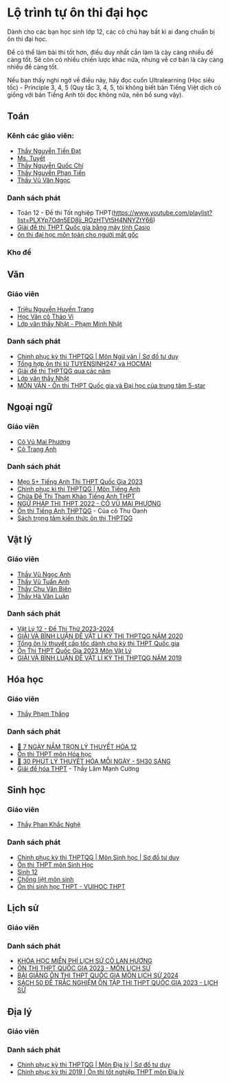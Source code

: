 # Lộ trình tự ôn thi đại học

Dành cho các bạn học sinh lớp 12, các cô chú hay bất kì ai đang chuẩn bị ôn thi đại học.

Để có thể làm bài thi tốt hơn, điều duy nhất cần làm là cày càng nhiều đề càng tốt. Sẽ còn có nhiều chiến lược khác nữa, nhưng về cơ bản là cày càng nhiều đề càng tốt. 

Nếu bạn thấy nghi ngờ về điều này, hãy đọc cuốn Ultralearning (Học siêu tốc) - Principle 3, 4, 5 (Quy tắc 3, 4, 5, tôi không biết bản Tiếng Việt dịch có giống với bản Tiếng Anh tôi đọc không nữa, nên bổ sung vậy).



## Toán
### Kênh các giáo viên:
- [Thầy Nguyễn Tiến Đạt](https://www.youtube.com/channel/UCTsP67iWrn3-5Sk7HnEE5Qg)
- [Ms. Tuyết](https://www.youtube.com/channel/UC4FJxYa0ZGs6pf54gKOK1rw)
- [Thầy Nguyễn Quốc Chí](https://www.youtube.com/channel/UC7ambC6lu_T-P7SMnAXGJ0g)
- [Thầy Nguyễn Phan Tiến](https://www.youtube.com/channel/UCvmzx1WEg0fXjO62euS53sQ)
- [Thầy Vũ Văn Ngọc](https://www.youtube.com/channel/UCmhRXP_faZgBCoykySeWfxQ)

### Danh sách phát
- Toán 12 - Đề thi Tốt nghiệp THPT(https://www.youtube.com/playlist?list=PLXYp7Odn5ED8jj_ROzHTVt5H4NNYZtY66)
- [Giải đề thi THPT Quốc gia bằng máy tính Casio](https://www.youtube.com/playlist?list=PLeG4Zq1DsiQtTjs2F2dHOCZ53Oi6RZkMo)
- [ôn thi đại học môn toán cho người mất gốc](https://www.youtube.com/playlist?list=PL3yjsAgvkjdTKhZeY28y8yjq40E0RaGr1)

### Kho đề

## Văn

### Giáo viên
- [Triệu Nguyễn Huyền Trang](https://www.youtube.com/channel/UCZMqzY0lNdZbxN1Zs2Z2AQQ)
- [Học Văn cô Thảo Vi
](https://www.youtube.com/channel/UCHBDToHnKXqHkRWQFWab5hQ)
- [Lớp văn thầy Nhật - Phạm Minh Nhật](https://www.youtube.com/channel/UCWocbHQKwi5vK5BTTEfps1A)

### Danh sách phát

- [Chinh phục kỳ thi THPTQG | Môn Ngữ văn | Sơ đồ tư duy](https://www.youtube.com/playlist?list=PLmQ5jM-TsmbzTLh2ucLb9F5_vmewVKfKf)
- [Tổng hợp ôn thi từ TUYENSINH247 và HOCMAI](https://www.youtube.com/playlist?list=PLnTF6FQ_rCaxSw-HVH91UrlKkxjiPjZMP)
- [Giải đề thi THPTQG qua các năm](https://www.youtube.com/playlist?list=PLKvMFrXS4WklSXFC0lbGVBK1RKO_SFhQG)
- [Lớp văn thầy Nhật](https://youtube.com/playlist?list=PLCgf7--jN4P-5pVynSX2hVjP5wtt7GmLZ)
- [MÔN VĂN - Ôn thi THPT Quốc gia và Đại học của trung tâm 5-star](https://youtube.com/playlist?list=PL8-HsLszKZd85WU9RztZDJFQ-W6ik6FOD)
## Ngoại ngữ

### Giáo viên
- [Cô Vũ Mai Phương](https://www.youtube.com/channel/UC747JODOhQNNjDh2ol3qs_Q)
- [Cô Trang Anh](https://www.youtube.com/channel/UCnWb4Mzjwn3IX4vDj8osuHA)

### Danh sách phát
- [Mẹo 5+ Tiếng Anh Thi THPT Quốc Gia 2023](https://www.youtube.com/playlist?list=PLQ5ipwnpG-b4_spxd8g5myrn5f9TPYZiM)
- [Chinh phục kì thi THPTQG | Môn Tiếng Anh](https://www.youtube.com/playlist?list=PLmQ5jM-Tsmbx5PdzU6l6kTdzdso4-8wjM)
- [Chữa Đề Thi Tham Khảo Tiếng Anh THPT](https://www.youtube.com/playlist?list=PLQ5ipwnpG-b5no2s9TA7lfc8UINAeYGv-)
- [NGỮ PHÁP THI THPT 2022 - CÔ VŨ MAI PHƯƠNG](https://www.youtube.com/playlist?list=PL6PCHUZXXoqNEICiHjtA9lScFfUEu7NNJ)
- [Ôn thi Tiếng Anh THPTQG](https://www.youtube.com/playlist?list=PLZKgXULUIVkB8WZ3MMeNoe-WU2VwgZdSS) - Của cô Thu Oanh
- [Sách trọng tâm kiến thức ôn thi THPTQG](https://www.youtube.com/playlist?list=PLTIN9ZQ6T01qirQFR4ZIFhSMsG0r-9rG1)


## Vật lý

### Giáo viên
- [Thầy Vũ Ngọc Anh](https://www.youtube.com/channel/UCP98Gj2fYErscrQy56hX1ig)
- [Thầy Vũ Tuấn Anh](https://www.youtube.com/channel/UC2prfDQAHLCcU7fQk83TyQQ)
- [Thầy Chu Văn Biên](https://www.youtube.com/channel/UCsH8c3W_BehVM-ghT-zARnw)
- [Thầy Hà Văn Luận](https://www.youtube.com/channel/UCnzvj5cP3-qGuawxmek6k4g)

### Danh sách phát
- [Vật Lý 12 - Đề Thi Thử 2023-2024](https://www.youtube.com/playlist?list=PLVqJ79sAUMOMFgsHO3pcStxqF7RChp3Ak)
- [GIẢI VÀ BÌNH LUẬN ĐỀ VẬT LÍ KỲ THI THPTQG NĂM 2020](https://www.youtube.com/playlist?list=PLjFX3qaKSs1aKJz-IsU36c1Ryf73d0JAc)
- [Tổng ôn lý thuyết cấp tốc dành cho kỳ thi THPT Quốc gia](https://www.youtube.com/playlist?list=PLh6uL8bZ7pmKYkRqyqWM2TVnnGOD1-qBu)
- [Ôn Thi THPT Quốc Gia 2023 Môn Vật Lý](https://www.youtube.com/playlist?list=PLV86cehuEisQPoWnTPn_PsLqdkdkSxVFO)
- [GIẢI VÀ BÌNH LUẬN ĐỀ VẬT LÍ KỲ THI THPTQG NĂM 2019](https://www.youtube.com/playlist?list=PLjFX3qaKSs1bMqE4BtJl3texhVhvl-AV6)


## Hóa học

### Giáo viên
- [Thầy Phạm Thắng](https://www.youtube.com/channel/UCAddta3aiDh6u9B4xCh3w7g)

### Danh sách phát
- [🔰 7 NGÀY NẮM TRỌN LÝ THUYẾT HÓA 12](https://www.youtube.com/playlist?list=PL-V40RMvWEDHUBMR5yleLmktBQi01XY4m)
- [Ôn thi THPT môn Hóa học](https://www.youtube.com/playlist?list=PLWvmZvmFl5T7fupvISOtECU1_FMqpDUn5)
- [🔰 30 PHÚT LÝ THUYẾT HÓA MỖI NGÀY - 5H30 SÁNG](https://www.youtube.com/playlist?list=PL-V40RMvWEDHxnlasenV5R_RwceRSNI71)
- [Giải đề hóa THPT](https://youtube.com/playlist?list=PLyh5G-xzIxH3v2qV7tOlcSEhjIxq0IZVE) - Thầy Lâm Mạnh Cường

## Sinh học

### Giáo viên
- [Thầy Phan Khắc Nghệ]()
### Danh sách phát
- [Chinh phục kỳ thi THPTQG | Môn Sinh học | Sơ đồ tư duy](https://www.youtube.com/playlist?list=PLmQ5jM-TsmbxmBwot1mNDTlLfTcnWCQIh)
- [Ôn thi THPT môn Sinh Học](https://www.youtube.com/playlist?list=PLWvmZvmFl5T6Mpmg5EXlxcLbOF0837By7)
- [Sinh 12](https://www.youtube.com/playlist?list=PLrMDqY32t8ID2PmXKihWYkt8TBBxH3xdA)
- [Chống liệt môn sinh](https://www.youtube.com/playlist?list=PLuRfCNhyvhjOybtODmmDBsO2azX75KCY3)
- [Ôn thi sinh học THPT - 
VUIHOC THPT](https://www.youtube.com/playlist?list=PLSscus4PK7Intajgn9hE4Pkov49MzlTGg)

## Lịch sử 

### Giáo viên

### Danh sách phát
- [KHÓA HỌC MIỄN PHÍ LỊCH SỬ CÔ LAN HƯƠNG](https://www.youtube.com/playlist?list=PLYpxtM5dTogPMy3-S6E2J47yHljQuPEp5)
- [ÔN THI THPT QUỐC GIA 2023 - MÔN LỊCH SỬ](https://www.youtube.com/playlist?list=PLNQNmf9v33x8ct-5ReVnGV_i1aH1UL5ak)
- [BÀI GIẢNG ÔN THI THPT QUỐC GIA MÔN LỊCH SỬ 2024](https://www.youtube.com/playlist?list=PLNQNmf9v33x8ct-5ReVnGV_i1aH1UL5ak)
- [SÁCH 50 ĐỀ TRẮC NGHIỆM ÔN TẬP THI THPT QUỐC GIA 2023 - LỊCH SỬ](https://www.youtube.com/playlist?list=PLNQNmf9v33x_tuT4W0eOXaAZ8F6bjzEAD)

## Địa lý

### Giáo viên

### Danh sách phát
- [Chinh phục kỳ thi THPTQG | Môn Địa lý | Sơ đồ tư duy](https://www.youtube.com/playlist?list=PLmQ5jM-TsmbyhIWTz_NUyZ7T9zkLMZViv)
- [Chinh phục kỳ thi 2019 | Ôn thi tốt nghiệp THPT môn Địa lý](https://www.youtube.com/playlist?list=PLmQ5jM-TsmbzjCI3apGeAKdqKeaQvJ2qL)
